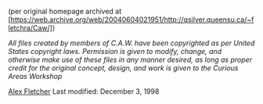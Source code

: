 (per original homepage archived at [https://web.archive.org/web/20040604021951/http://qsilver.queensu.ca/~fletchra/Caw/])

_All files created by members of C.A.W. have been copyrighted as per United States copyright laws. Permission is given
to modify, change, and otherwise make use of these files in any manner desired, as long as proper credit for the
original concept, design, and work is given to the Curious Areas Workshop_

[Alex Fletcher](mailto:fletchra@qsilver.queensu.ca)
Last modified: December 3, 1998
